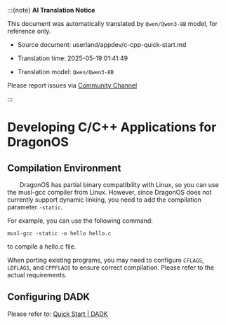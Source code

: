 :::{note}
**AI Translation Notice**

This document was automatically translated by `Qwen/Qwen3-8B` model, for reference only.

- Source document: userland/appdev/c-cpp-quick-start.md

- Translation time: 2025-05-19 01:41:49

- Translation model: `Qwen/Qwen3-8B`

Please report issues via [Community Channel](https://github.com/DragonOS-Community/DragonOS/issues)

:::

# Developing C/C++ Applications for DragonOS

## Compilation Environment

&emsp;&emsp;DragonOS has partial binary compatibility with Linux, so you can use the musl-gcc compiler from Linux. However, since DragonOS does not currently support dynamic linking, you need to add the compilation parameter `-static`.

For example, you can use the following command:
```shell
musl-gcc -static -o hello hello.c
```
to compile a hello.c file.

When porting existing programs, you may need to configure `CFLAGS`, `LDFLAGS`, and `CPPFLAGS` to ensure correct compilation. Please refer to the actual requirements.

## Configuring DADK

Please refer to: [Quick Start | DADK](https://docs.dragonos.org.cn/p/dadk/user-manual/quickstart.html)
